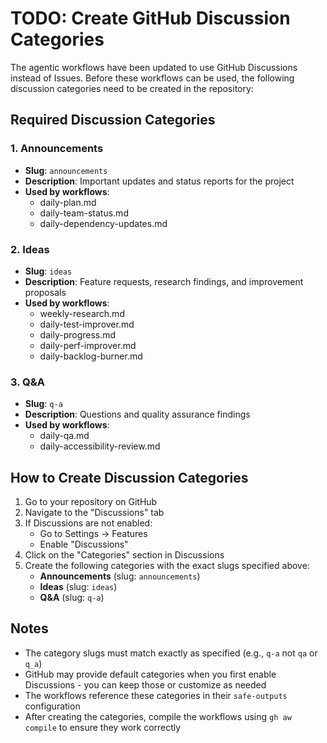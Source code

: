 # TODO: Create GitHub Discussion Categories

The agentic workflows have been updated to use GitHub Discussions instead of Issues. Before these workflows can be used, the following discussion categories need to be created in the repository:

## Required Discussion Categories

### 1. Announcements
- **Slug**: `announcements`
- **Description**: Important updates and status reports for the project
- **Used by workflows**:
  - daily-plan.md
  - daily-team-status.md
  - daily-dependency-updates.md

### 2. Ideas
- **Slug**: `ideas`
- **Description**: Feature requests, research findings, and improvement proposals
- **Used by workflows**:
  - weekly-research.md
  - daily-test-improver.md
  - daily-progress.md
  - daily-perf-improver.md
  - daily-backlog-burner.md

### 3. Q&A
- **Slug**: `q-a`
- **Description**: Questions and quality assurance findings
- **Used by workflows**:
  - daily-qa.md
  - daily-accessibility-review.md

## How to Create Discussion Categories

1. Go to your repository on GitHub
2. Navigate to the "Discussions" tab
3. If Discussions are not enabled:
   - Go to Settings → Features
   - Enable "Discussions"
4. Click on the "Categories" section in Discussions
5. Create the following categories with the exact slugs specified above:
   - **Announcements** (slug: `announcements`)
   - **Ideas** (slug: `ideas`)  
   - **Q&A** (slug: `q-a`)

## Notes

- The category slugs must match exactly as specified (e.g., `q-a` not `qa` or `q_a`)
- GitHub may provide default categories when you first enable Discussions - you can keep those or customize as needed
- The workflows reference these categories in their `safe-outputs` configuration
- After creating the categories, compile the workflows using `gh aw compile` to ensure they work correctly
